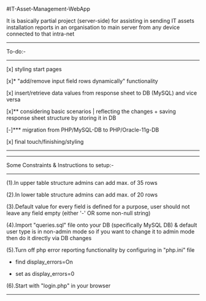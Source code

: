 #IT-Asset-Management-WebApp

It is basically partial project (server-side) for assisting in sending IT assets installation reports in an organisation to main server from any device connected to that intra-net 

--------------------------------------------------------------------------------

To-do:-

--------------------------------------------------------------------------------

[x] styling start pages

[x]* "add/remove input field rows dynamically" functionality

[x] insert/retrieve data values from response sheet to DB (MySQL) and vice versa

[x]** considering basic scenarios | reflecting the changes + saving response sheet structure by storing it in DB

[-]*** migration from PHP/MySQL-DB to PHP/Oracle-11g-DB

[x] final touch/finishing/styling

---------------------------------------------------------------------------------

---------------------------------------------------------------------------------

Some Constraints & Instructions to setup:-

----------------------------------------------------------------------------------

(1).In upper table structure admins can add max. of 35 rows

(2).In lower table structure admins can add max. of 20 rows

(3).Default value for every field is defined for a purpose, user should not leave any field empty (either '-' OR some non-null string)

(4).Import "queries.sql" file onto your DB (specifically MySQL DB) & default user type is in non-admin mode so if you want to change it to admin mode then do it directly via DB changes

(5).Turn off php error reporting functionality by configuring in "php.ini" file
  - find display_errors=On

  - set as display_errors=0

(6).Start with "login.php" in your browser

----------------------------------------------------------------------------------
